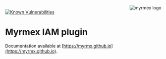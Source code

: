 <img align="right" alt="myrmex logo" src="https://raw.githubusercontent.com/myrmx/myrmex/master/img/myrmex-logo2.png" />

[![Known Vulnerabilities](https://snyk.io/test/npm/@myrmex/iam/badge.svg)](https://snyk.io/test/npm/@myrmex/iam)

# Myrmex IAM plugin

Documentation available at [https://myrmx.github.io](https://myrmx.github.io).

